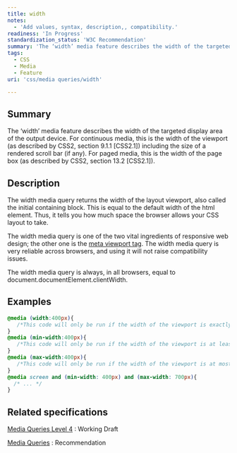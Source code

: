 ```yaml
---
title: width
notes:
  - 'Add values, syntax, description,, compatibility.'
readiness: 'In Progress'
standardization_status: 'W3C Recommendation'
summary: 'The ‘width’ media feature describes the width of the targeted display area of the output device. For continuous media, this is the width of the viewport (as described by CSS2, section 9.1.1 [CSS2.1]) including the size of a rendered scroll bar (if any). For paged media, this is the width of the page box (as described by CSS2, section 13.2 [CSS2.1]).'
tags:
  - CSS
  - Media
  - Feature
uri: 'css/media queries/width'

---
```

## <span>Summary</span>

The ‘width’ media feature describes the width of the targeted display area of the output device. For continuous media, this is the width of the viewport (as described by CSS2, section 9.1.1 [CSS2.1]) including the size of a rendered scroll bar (if any). For paged media, this is the width of the page box (as described by CSS2, section 13.2 [CSS2.1]).

## <span>Description</span>

The width media query returns the width of the layout viewport, also called the initial containing block. This is equal to the default width of the html element. Thus, it tells you how much space the browser allows your CSS layout to take.

The width media query is one of the two vital ingredients of responsive web design; the other one is the [meta viewport tag](/tutorials/mobile_viewport). The width media query is very reliable across browsers, and using it will not raise compatibility issues.

The width media query is always, in all browsers, equal to document.documentElement.clientWidth.

## <span>Examples</span>

``` css
@media (width:400px){
   /*This code will only be run if the width of the viewport is exactly 400px*/
}
@media (min-width:400px){
   /*This code will only be run if the width of the viewport is at least 400px*/
}
@media (max-width:400px){
   /*This code will only be run if the width of the viewport is at most 400px*/
}
@media screen and (min-width: 400px) and (max-width: 700px){
  /* ... */
}
```

## <span>Related specifications</span>

[Media Queries Level 4](http://www.w3.org/TR/mediaqueries-4/)
:   Working Draft

[Media Queries](http://www.w3.org/TR/css3-mediaqueries/)
:   Recommendation

